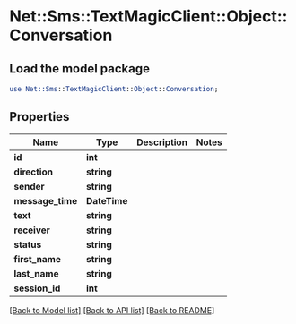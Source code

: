 # Net::Sms::TextMagicClient::Object::Conversation

## Load the model package
```perl
use Net::Sms::TextMagicClient::Object::Conversation;
```

## Properties
Name | Type | Description | Notes
------------ | ------------- | ------------- | -------------
**id** | **int** |  | 
**direction** | **string** |  | 
**sender** | **string** |  | 
**message_time** | **DateTime** |  | 
**text** | **string** |  | 
**receiver** | **string** |  | 
**status** | **string** |  | 
**first_name** | **string** |  | 
**last_name** | **string** |  | 
**session_id** | **int** |  | 

[[Back to Model list]](../README.md#documentation-for-models) [[Back to API list]](../README.md#documentation-for-api-endpoints) [[Back to README]](../README.md)


